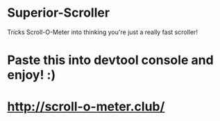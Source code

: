 # Superior-Scroller
Tricks Scroll-O-Meter into thinking you're just a really fast scroller!

# Paste this into devtool console and enjoy! :)

# http://scroll-o-meter.club/
